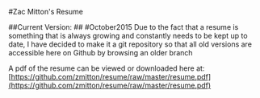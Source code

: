 #Zac Mitton's Resume

##Current Version: ## #October2015
Due to the fact that a resume is something that is always growing and constantly needs to be kept up to date, I have decided to make it a git repository so that all old versions are accessible here on Github by browsing an older branch

A pdf of the resume can be viewed or downloaded here at: [https://github.com/zmitton/resume/raw/master/resume.pdf](https://github.com/zmitton/resume/raw/master/resume.pdf)
